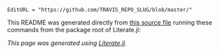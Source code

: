 ```@meta
EditURL = "https://github.com/TRAVIS_REPO_SLUG/blob/master/"
```

This README was generated directly from
[this source file](https://github.com/fredrikekre/Literate.jl/blob/master/examples/README.jl)
running these commands from the package root of Literate.jl:

*This page was generated using [Literate.jl](https://github.com/fredrikekre/Literate.jl).*

